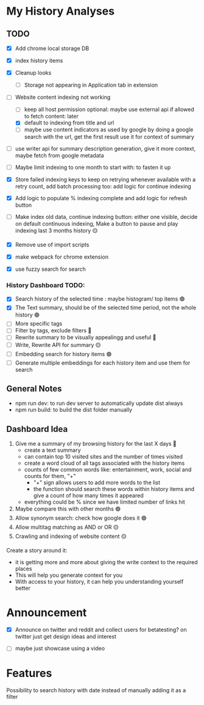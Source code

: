 # My History Analyses
## TODO

- [X] Add chrome local storage DB
- [X] index history items
- [X] Cleanup looks
  -  [ ] Storage not appearing in Application tab in extension

- [ ] Website content indexing not working
  -  [ ] keep all host permission optional: maybe use external api if allowed to fetch content: later
   - [X] default to indexing from title and url
   - [ ] maybe use content indicators as used by google by doing a google search with the url, get the first result use it for context of summary
- [ ] use writer api for summary description generation, give it more context, maybe fetch from google metadata
- [ ] Maybe limit indexing to one month to start with: to fasten it up

- [X] Store failed indexing keys to keep on retrying whenever available with a retry count, add batch processing too: add logic for continue indexing
- [X] Add logic to populate % indexing complete and add logic for refresh button
- [ ] Make index old data, continue indexing button: either one visible, decide on default continuous indexing, Make a button to pause and play indexing last 3 months history :yellow_circle:
- [X] Remove use of import scripts
- [X] make webpack for chrome extension
- [X] use fuzzy search for search

### History Dashboard TODO:
- [X] Search history of the selected time : maybe histogram/ top items :green_circle:
- [X] The Text summary, should be of the selected time period, not the whole history :green_circle:
- [ ] More specific tags
- [ ] Filter by tags, exclude filters :red_circle:
- [ ] Rewrite summary to be visually appealingg and useful :red_circle:
- [ ] Write, Rewrite API for summary :yellow_circle:
- [ ] Embedding search for history items :green_circle:
- [ ] Generate multiple embeddings for each history item and use them for search

## General Notes
- npm run dev: to run dev server to automatically update dist always
- npm run build: to build the dist folder manually

## Dashboard Idea
1. Give me a summary of my browsing history for the last X days :red_circle:
    - create a text summary
    - can contain top 10 visited sites and the number of times visited
    - create a word cloud of all tags associated with the history items
    - counts of few common words like: entertainment, work, social and counts for them, "+"
        - "+" sign allows users to add more words to the list
        - the function should search these words within history items and give a count of how many times it appeared
    - everything could be % since we have limited number of links hit
2. Maybe compare this with other months :green_circle:
3. Allow synonym search: check how google does it :green_circle:
4. Allow multitag matching as AND or OR :yellow_circle:
5. Crawling and indexing of website content :yellow_circle:

Create a story around it:
- it is getting more and more about giving the write context to the required places
- This will help you generate context for you 
- With access to your history, it can help you understanding yourself better


# Announcement

- [X] Announce on twitter and reddit and collect users for betatesting? on twitter just get design ideas and interest
- [ ] maybe just showcase using a video


# Features
Possibility to search history with date instead of manually adding it as a filter
